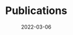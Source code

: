 ---
title: "Publications"
date: 2022-03-06
slug: "publications"
description: "My publications"
menu:
    main:
    
        weight: 2
        params: 
            icon: certificate
---